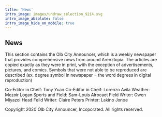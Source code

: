 ```yaml
---
title: 'News'
intro_image: images/undraw_selection_92i4.svg
intro_image_absolute: false
intro_image_hide_on_mobile: true
---
```

## News

This section contains the Olb City Announcer, which is a weekly newspaper that provides comprehensive news from around Arenztopia.
The articles are copied exactly as they were in print, with the exception of advertisements, pictures, and comics. Symbols that were not able to be reproduced are described (ex. degree symbol in newspaper = the word degrees in digital reproduction)

Co-Editor in Cheif: Tony Yuan
Co-Editor in Cheif: Lorenzo Avila
Weather:  Mezoir Logan
Sports and Field:  Sam-Louis Alrocaet
Field Writer: Owen Miyazoi
Head Feild Writer: Claire Peters
Printer: Lakino Jonoe

Copyright 2020 Olb City Announcer, Incoporated. All rights reserved.


  
  
